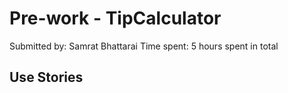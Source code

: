 # Pre-work - TipCalculator
Submitted by: Samrat Bhattarai
Time spent: 5 hours spent in total

## Use Stories
